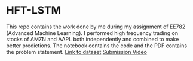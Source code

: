 # HFT-LSTM

This repo contains the work done by me during my assignment of EE782 (Advanced Machine Learning).
I performed high frequency trading on stocks of AMZN and AAPL both independently and combined to make better predictions.
The notebook contains the code and the PDF contains the problem statement.
[Link to dataset](https://iitbacin-my.sharepoint.com/personal/asethi_iitb_ac_in/_layouts/15/onedrive.aspx?id=%2Fpersonal%2Fasethi%5Fiitb%5Fac%5Fin%2FDocuments%2FEE782%2Fsp500%5Ftickers%5FA%2DD%5F1min%5F1pppix%2Ezip&parent=%2Fpersonal%2Fasethi%5Fiitb%5Fac%5Fin%2FDocuments%2FEE782&ga=1)
[Submission Video](https://iitbacin-my.sharepoint.com/personal/210070063_iitb_ac_in/_layouts/15/stream.aspx?id=%2Fpersonal%2F210070063%5Fiitb%5Fac%5Fin%2FDocuments%2FCollege%2Fscreen%2Dcapture%2Ewebm&nav=eyJyZWZlcnJhbEluZm8iOnsicmVmZXJyYWxBcHAiOiJPbmVEcml2ZUZvckJ1c2luZXNzIiwicmVmZXJyYWxBcHBQbGF0Zm9ybSI6IldlYiIsInJlZmVycmFsTW9kZSI6InZpZXciLCJyZWZlcnJhbFZpZXciOiJNeUZpbGVzTGlua0RpcmVjdCJ9fQ&ga=1&referrer=StreamWebApp%2EWeb&referrerScenario=AddressBarCopied%2Eview)
